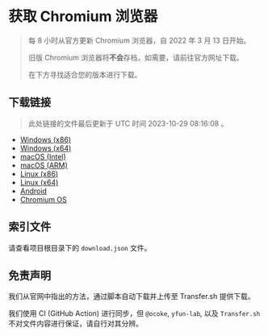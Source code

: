 # 获取 Chromium 浏览器

> 每 8 小时从官方更新 Chromium 浏览器，自 2022 年 3 月 13 日开始。
> 
> 旧版 Chromium 浏览器将**不会**存档，如需要，请前往官方网址下载。
>
> 在下方寻找适合您的版本进行下载。

## 下载链接

> 此处链接的文件最后更新于 UTC 时间 2023-10-29 08:16:08
。

- [Windows (x86)](https://transfer.sh/5cezm8GR5w/Win.zip)
- [Windows (x64)](https://transfer.sh/szQYnyJFfG/Win_x64.zip)
- [macOS (Intel)](https://transfer.sh/OaFEjzCGOh/Mac.zip)
- [macOS (ARM)](https://transfer.sh/4fCvgfkO0O/Mac_Arm.zip)
- [Linux (x86)](https://transfer.sh/i65VUEWX9J/Linux.zip)
- [Linux (x64)](https://transfer.sh/pYAIhwrkhn/Linux_x64.zip)
- [Android](https://transfer.sh/x4NE8tVv3w/Android.zip)
- [Chromium OS](https://transfer.sh/dLmq8zXefB/Linux_ChromiumOS_Full.zip)

## 索引文件

请查看项目根目录下的 `download.json` 文件。

## 免责声明

我们从官网中指出的方法，通过脚本自动下载并上传至 Transfer.sh 提供下载。

我们使用 CI (GitHub Action) 进行同步，但 `@ocoke`, `yfun-lab`, 以及 `Transfer.sh` 不对文件内容进行保证，请自行对其分辨。

